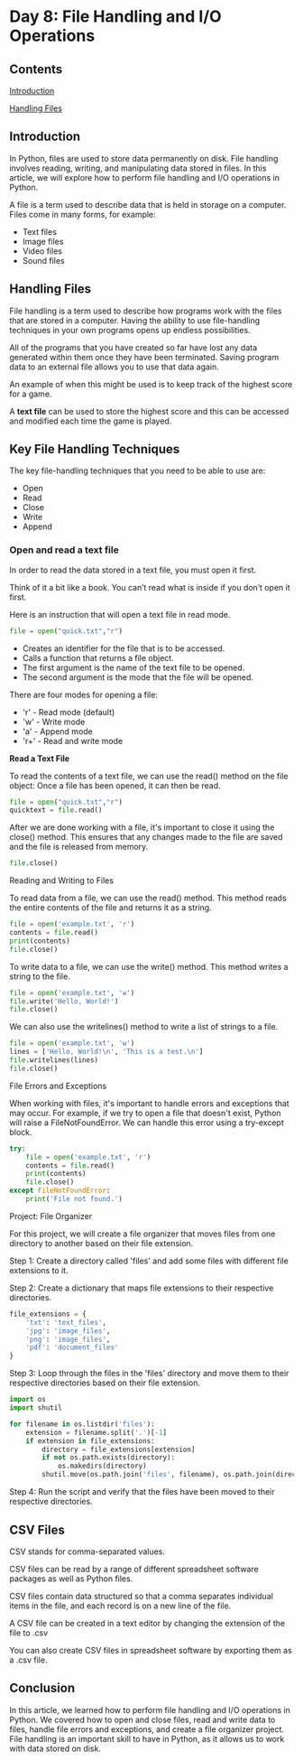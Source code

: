 # Day 8: File Handling and I/O Operations

## Contents
[Introduction](#intro)

[Handling Files](#handle)


## Introduction
<a name="intro"></a>In Python, files are used to store data permanently on disk. File handling involves reading, writing, and manipulating data stored in files. In this article, we will explore how to perform file handling and I/O operations in Python.

A file is a term used to describe data that is held in storage on a computer. 
Files come in many forms, for example:
- Text files
- Image files
- Video files
- Sound files
 
## Handling Files
File handling is a term used to describe how programs work with the files that are stored in a computer. 
Having the ability to use file-handling techniques in your own programs opens up endless possibilities.

All of the programs that you have created so far have lost any data generated within them once they have been terminated.
Saving program data to an external file allows you to use that data again. 

An example of when this might be used is to keep track of the highest score for a game. 

A **text file** can be used to store the highest score and this can be accessed and modified each time the game is played. 


## Key File Handling Techniques
The key file-handling techniques that you need to be able to use are:
- Open
- Read
- Close
- Write
- Append

### Open and read a text file
In order to read the data stored in a text file, you must open it first. 

Think of it a bit like a book. You can’t read what is inside if you don’t open it first. 

Here is an instruction that will open a text file in read mode. 

```python
file = open("quick.txt","r")
```
- Creates an identifier for the file that is to be accessed.
- Calls a function that returns a file object.
- The first argument is the name of the text file to be opened. 
- The second argument is the mode that the file will be opened.

There are four modes for opening a file:
* 'r' - Read mode (default)
* 'w' - Write mode
* 'a' - Append mode
* 'r+' - Read and write mode

**Read a Text File**

To read the contents of a text file, we can use the read() method on the file object: Once a file has been opened, it can then be read. 
```python
file = open("quick.txt","r")
quicktext = file.read()
```

After we are done working with a file, it's important to close it using the close() method. This ensures that any changes made to the file are saved and the file is released from memory.
```python
file.close()
```
Reading and Writing to Files

To read data from a file, we can use the read() method. This method reads the entire contents of the file and returns it as a string.
```python
file = open('example.txt', 'r')
contents = file.read()
print(contents)
file.close()
```
To write data to a file, we can use the write() method. This method writes a string to the file.
```python
file = open('example.txt', 'w')
file.write('Hello, World!')
file.close()
```
We can also use the writelines() method to write a list of strings to a file.
```python
file = open('example.txt', 'w')
lines = ['Hello, World!\n', 'This is a test.\n']
file.writelines(lines)
file.close()
```
File Errors and Exceptions

When working with files, it's important to handle errors and exceptions that may occur. For example, if we try to open a file that doesn't exist, Python will raise a FileNotFoundError. We can handle this error using a try-except block.
```python
try:
    file = open('example.txt', 'r')
    contents = file.read()
    print(contents)
    file.close()
except FileNotFoundError:
    print('File not found.')
```
Project: File Organizer

For this project, we will create a file organizer that moves files from one directory to another based on their file extension.

Step 1: Create a directory called 'files' and add some files with different file extensions to it.

Step 2: Create a dictionary that maps file extensions to their respective directories.
```python
file_extensions = {
    'txt': 'text_files',
    'jpg': 'image_files',
    'png': 'image_files',
    'pdf': 'document_files'
}
```
Step 3: Loop through the files in the 'files' directory and move them to their respective directories based on their file extension.
```python
import os
import shutil

for filename in os.listdir('files'):
    extension = filename.split('.')[-1]
    if extension in file_extensions:
        directory = file_extensions[extension]
        if not os.path.exists(directory):
            os.makedirs(directory)
        shutil.move(os.path.join('files', filename), os.path.join(directory, filename))
```
Step 4: Run the script and verify that the files have been moved to their respective directories.

## CSV Files
CSV stands for comma-separated values. 

CSV files can be read by a range of different spreadsheet software packages as well as Python files. 

CSV files contain data structured so that a comma separates individual items in the file, and each record is on a new line of the file.

A CSV file can be created in a text editor by changing the extension of the file to .csv

You can also create CSV files in spreadsheet software by exporting them as a .csv file. 




## Conclusion

In this article, we learned how to perform file handling and I/O operations in Python. We covered how to open and close files, read and write data to files, handle file errors and exceptions, and create a file organizer project. File handling is an important skill to have in Python, as it allows us to work with data stored on disk.